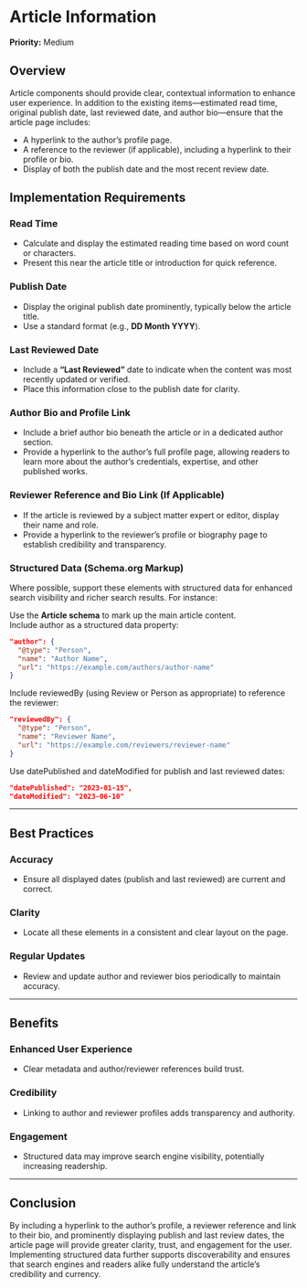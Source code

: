 # Article Information

**Priority:** Medium  

## Overview  
Article components should provide clear, contextual information to enhance user experience. In addition to the existing items—estimated read time, original publish date, last reviewed date, and author bio—ensure that the article page includes:  
- A hyperlink to the author’s profile page.  
- A reference to the reviewer (if applicable), including a hyperlink to their profile or bio.  
- Display of both the publish date and the most recent review date.  

## Implementation Requirements  

### Read Time  
- Calculate and display the estimated reading time based on word count or characters.  
- Present this near the article title or introduction for quick reference.  

### Publish Date  
- Display the original publish date prominently, typically below the article title.  
- Use a standard format (e.g., **DD Month YYYY**).  

### Last Reviewed Date  
- Include a **“Last Reviewed”** date to indicate when the content was most recently updated or verified.  
- Place this information close to the publish date for clarity.  

### Author Bio and Profile Link  
- Include a brief author bio beneath the article or in a dedicated author section.  
- Provide a hyperlink to the author’s full profile page, allowing readers to learn more about the author’s credentials, expertise, and other published works.  

### Reviewer Reference and Bio Link (If Applicable)  
- If the article is reviewed by a subject matter expert or editor, display their name and role.  
- Provide a hyperlink to the reviewer’s profile or biography page to establish credibility and transparency.  

### Structured Data (Schema.org Markup)  
Where possible, support these elements with structured data for enhanced search visibility and richer search results. For instance:  

Use the **Article schema** to mark up the main article content.  
Include author as a structured data property:  

```json
"author": {
  "@type": "Person",
  "name": "Author Name",
  "url": "https://example.com/authors/author-name"
}
```

Include reviewedBy (using Review or Person as appropriate) to reference the reviewer:  

```json
"reviewedBy": {
  "@type": "Person",
  "name": "Reviewer Name",
  "url": "https://example.com/reviewers/reviewer-name"
}
```

Use datePublished and dateModified for publish and last reviewed dates:  

```json
"datePublished": "2023-01-15",
"dateModified": "2023-06-10"
```

---

## Best Practices  

### Accuracy  
- Ensure all displayed dates (publish and last reviewed) are current and correct.  

### Clarity  
- Locate all these elements in a consistent and clear layout on the page.  

### Regular Updates  
- Review and update author and reviewer bios periodically to maintain accuracy.  

---

## Benefits  

### Enhanced User Experience  
- Clear metadata and author/reviewer references build trust.  

### Credibility  
- Linking to author and reviewer profiles adds transparency and authority.  

### Engagement  
- Structured data may improve search engine visibility, potentially increasing readership.  

---

## Conclusion  
By including a hyperlink to the author’s profile, a reviewer reference and link to their bio, and prominently displaying publish and last review dates, the article page will provide greater clarity, trust, and engagement for the user. Implementing structured data further supports discoverability and ensures that search engines and readers alike fully understand the article’s credibility and currency.
